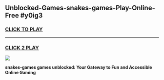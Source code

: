 
## Unblocked-Games-snakes-games-Play-Online-Free #y0ig3
<h3>
<a href="https://us.freeplayer.one?title=snakes-games&ref=10M">CLICK TO PLAY</a></h3>
<hr>

<h3>
<a href="https://us.freeplayer.one?title=snakes-games&ref=10M">CLICK 2 PLAY</a>
  
</h3>

<a href="https://us.freeplayer.one?title=snakes-games&ref=10M"><img src="https://clearcache.store/games.png"></a>


**snakes-games games unblocked: Your Gateway to Fun and Accessible Online Gaming**
